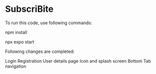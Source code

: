 # SubscriBite

To run this code, use following commands:

npm install

npx expo start



Following changes are completed:

Login 
Registration
User details page
Icon and splash screen
Bottom Tab navigation
